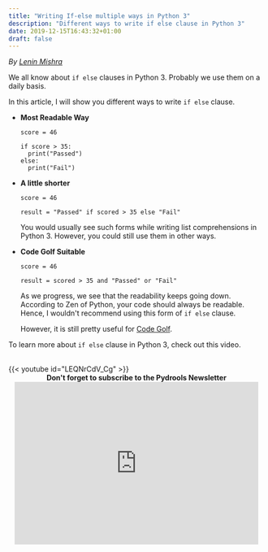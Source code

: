 ```yaml
---
title: "Writing If-else multiple ways in Python 3"
description: "Different ways to write if else clause in Python 3"
date: 2019-12-15T16:43:32+01:00
draft: false
---
```

<div class="sharethis-inline-follow-buttons"></div>

*By [Lenin Mishra](https://www.pylenin.com/authors/#lenin-mishra)*

We all know about `if else` clauses in Python 3. Probably we use them on a daily basis.

In this article, I will show you different ways to write `if else` clause.

* **Most Readable Way**

  ```python3
  score = 46
  
  if score > 35:
    print("Passed")
  else:
    print("Fail")
  ``` 

* **A little shorter**

  ```python3
  score = 46
  
  result = "Passed" if scored > 35 else "Fail"
  ```
  
  You would usually see such forms while writing list comprehensions in Python 3. However, you could still use them in other ways.
  
* **Code Golf Suitable**

  ```python3
  score = 46
  
  result = scored > 35 and "Passed" or "Fail"
  ```
  As we progress, we see that the readability keeps going down. According to Zen of Python, your code should always be readable.
  Hence, I wouldn't recommend using this form of `if else` clause.
  
  However, it is still pretty useful for [Code Golf](https://youtu.be/Jx8JyhrJo4c).
  
To learn more about `if else` clause in Python 3, check out this video.

<br>
{{< youtube id="LEQNrCdV_Cg" >}}
<br>

<div align="center"><b>Don't forget to subscribe to the Pydrools Newsletter</b></div>
<div align="center"><iframe width="480" height="320" src="https://pydrools.substack.com/embed" frameborder="0" scrolling="no"></iframe></div>
